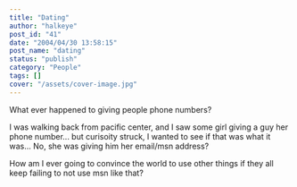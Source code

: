 ```yaml
---
title: "Dating"
author: "halkeye"
post_id: "41"
date: "2004/04/30 13:58:15"
post_name: "dating"
status: "publish"
category: "People"
tags: []
cover: "/assets/cover-image.jpg"
---
```


What ever happened to giving people phone numbers?  

I was walking back from pacific center, and I saw some girl giving a guy her phone number... but curisoity struck, I wanted to see if that was what it was... No, she was giving him her email/msn address?

How am I ever going to convince the world to use other things if they all keep failing to not use msn like that?